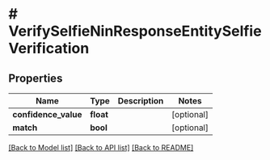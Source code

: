 # # VerifySelfieNinResponseEntitySelfieVerification

## Properties

Name | Type | Description | Notes
------------ | ------------- | ------------- | -------------
**confidence_value** | **float** |  | [optional]
**match** | **bool** |  | [optional]

[[Back to Model list]](../../README.md#models) [[Back to API list]](../../README.md#endpoints) [[Back to README]](../../README.md)
